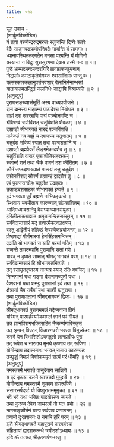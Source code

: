 ```yaml
---
title: ०१३
---
```

सूत उवाच -  
(शार्दूलविक्रीडित)  
यं ब्रह्मा वरुणेन्द्ररुद्रमरुतः स्तुन्वन्ति दिव्यैः स्तवैः  
वेदैः साङ्‌गपदक्रमोपनिषदैः गायन्ति यं सामगाः ।  
ध्यानावस्थिततद्‌गतेन मनसा पश्यन्ति यं योगिनो  
यस्यान्तं न विदुः सुरासुरगणा देवाय तस्मै नमः ॥ १॥  
पृष्ठे भ्राम्यदमन्दमन्दरगिरि ग्रावाग्रकण्डूयनान्  
निद्रालोः कमठाकृतेर्भगवतः श्वासानिलाः पान्तु वः ।  
यत्संस्कारकलानुवर्तनवशाद् वेलानिभेनाम्भसां  
यातायातमतन्द्रितं जलनिधेः नाद्यापि विश्राम्यति ॥ २ ॥  
(अनुष्टुप्)  
पुराणसङ्‌ख्यासंभूतिं अस्य वाच्यप्रयोजने ।  
दानं दानस्य माहात्म्यं पाठादेश्च निबोधत ॥ ३ ॥  
ब्राह्मं दश सहस्राणि पाद्मं पञ्चोनषष्टि च ।  
श्रीवैष्णवं त्रयोविंशत् चतुर्विंशति शैवकम् ॥ ४ ॥  
दशाष्टौ श्रीभागवतं नारदं पञ्चविंशति ।  
मार्कण्डं नव वाह्नं च दशपञ्च चतुःशतम् ॥ ५ ॥  
चतुर्दश भविष्यं स्यात् तथा पञ्चशतानि च ।  
दशाष्टौ ब्रह्मवैवर्तं लैङ्‌गमेकादशैव तु ॥ ६ ॥  
चतुर्विंशति वाराहं एकाशीतिसहस्रकम् ।  
स्कान्दं शतं तथा चैकं वामनं दश कीर्तितम् ॥ ७ ॥  
कौर्मं सप्तदशाख्यातं मात्स्यं तत्तु चतुर्दश ।  
एकोनविंशत् सौपर्णं ब्रह्माण्डं द्वादशैव तु ॥ ८ ॥  
एवं पुराणसन्दोहः चतुर्लक्ष उदाहृतः ।  
तत्राष्टदशसाहस्रं श्रीभागवतं इष्यते ॥ ९ ॥  
इदं भगवता पूर्वं ब्रह्मणे नाभिपङ्‌कजे ।  
स्थिताय भवभीताय कारुण्यात् संप्रकाशितम् ॥ १० ॥  
आदिमध्यावसानेषु वैराग्याख्यानसंयुतम् ।  
हरिलीलाकथाव्रात अमृतानन्दितसत्सुरम् ॥ ११ ॥  
सर्ववेदान्तसारं यद् ब्रह्मात्मैकत्वलक्षणम् ।  
वस्तु अद्वितीयं तन्निष्ठं कैवल्यैकप्रयोजनम् ॥ १२ ॥  
प्रौष्ठपद्यां पौर्णमास्यां हेमसिंहसमन्वितम् ।  
ददाति यो भागवतं स याति परमां गतिम् ॥ १३ ॥  
राजन्ते तावदन्यानि पुराणानि सतां गणे ।  
यावद्‌ न दृष्यते साक्षात् श्रीमद् भागवतं परम् ॥ १४ ॥  
सर्ववेदान्तसारं हि श्रीभागवतमिष्यते ।  
तद् रसामृततृप्तस्य नान्यत्र स्याद् रतिः क्वचित् ॥ १५ ॥  
निम्नगानां यथा गङ्‌गा देवानामच्युतो यथा ।  
वैष्णवानां यथा शम्भुः पुराणानां इदं तथा ॥ १६ ॥  
क्षेत्राणां चैव सर्वेषां यथा काशी ह्यनुत्तमा ।  
तथा पुराणव्रातानां श्रीमद्‌भागवतं द्विजाः ॥ १७ ॥  
(शार्दूलविक्रीडित)  
श्रीमद्‌भागवतं पुराणममलं यद्वैष्णवानां प्रियं  
यस्मिन् पारमहंस्यमेकममलं ज्ञानं परं गीयते ।  
तत्र ज्ञानविरागभक्तिसहितं नैष्कर्म्यमाविस्कृतं  
तत् श्रृण्वन् विपठन् विचारणपरो भक्त्या विमुच्येन्नरः ॥ १८ ॥  
कस्मै येन विभासितोऽयमतुलो ज्ञानप्रदीपः पुरा  
तद् रूपेण च नारदाय मुनये कृष्णाय तद् रूपिणा ।  
योगीन्द्राय तदात्मनाथ भगवत् राताय कारुण्यतः  
तच्छुद्धं विमलं विशोकममृतं सत्यं परं धीमहि ॥ १९ ॥  
(अनुष्टुप्)  
नमस्तस्मै भगवते वासुदेवाय साक्षिणे ।  
य इदं कृपया कस्मै व्याचचक्षे मुमुक्षवे ॥ २० ॥  
योगीन्द्राय नमस्तस्मै शुकाय ब्रह्मरूपिणे ।  
संसारसर्पदष्टं यो विष्णुरातममूमुचत् ॥ २१ ॥  
भवे भवे यथा भक्तिः पादयोस्तव जायते ।  
तथा कुरुष्व देवेश नाथस्त्वं नो यतः प्रभो ॥ २२ ॥  
नामसङ्‌कीर्तनं यस्य सर्वपाप प्रणाशनम् ।  
प्रणामो दुःखशमनः त नमामि हरिं परम् ॥ २३ ॥  
इति श्रीमद्‍भागवते महापुराणे पारमहंस्यां  
संहितायां द्वादशस्कन्धे त्रयोदशोऽध्यायः ॥ १३ ॥  
हरिः ॐ तत्सत् श्रीकृष्णार्पणमस्तु ॥